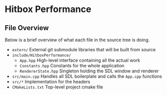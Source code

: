 # Hitbox Performance

## File Overview
Below is a brief overview of what each file in the source tree is doing.

  - `extern/` External git submodule libraries that will be built from source
  - `include/HitboxPerformance/`
    - `App.hpp` High-level interface containing all the actual work
    - `Constants.hpp` Constants for the whole application
    - `RendererState.hpp` Singleton holding the SDL window and renderer
  - `src/main.cpp` Handles all SDL boilerplate and calls the `App.cpp` functions
  - `src/*` Implementation for the headers
  - `CMakeLists.txt` Top-level project cmake file